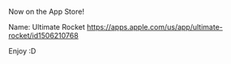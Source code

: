 Now on the App Store!

Name: Ultimate Rocket
https://apps.apple.com/us/app/ultimate-rocket/id1506210768

Enjoy :D

